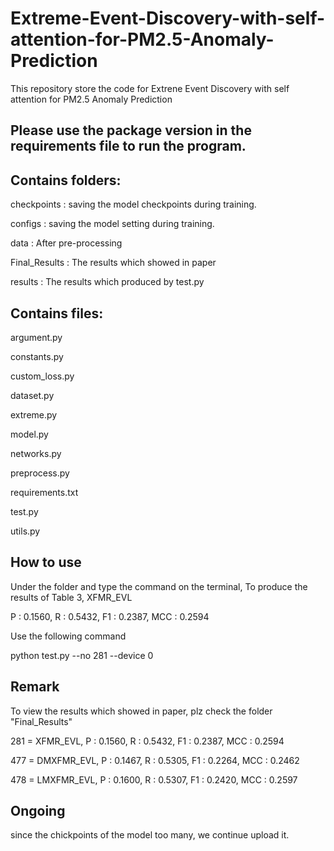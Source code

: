 # Extreme-Event-Discovery-with-self-attention-for-PM2.5-Anomaly-Prediction
This repository store the code for Extrene Event Discovery with self attention for PM2.5 Anomaly Prediction
## Please use the package version in the requirements file to run the program.

## Contains folders:
checkpoints : saving the model checkpoints during training.

configs : saving the model setting during training.

data : After pre-processing

Final_Results : The results which showed in paper

results : The results which produced by test.py


## Contains files:
argument.py

constants.py

custom_loss.py

dataset.py

extreme.py

model.py

networks.py

preprocess.py

requirements.txt

test.py

utils.py

## How to use

Under the folder and type the command on the terminal, To produce the results of Table 3, XFMR_EVL 

P : 0.1560, R : 0.5432, F1 : 0.2387, MCC : 0.2594

Use the following command 

python test.py --no 281 --device 0

## Remark

To view the results which showed in paper, plz check the folder "Final_Results"

281 = XFMR_EVL, P : 0.1560, R : 0.5432, F1 : 0.2387, MCC : 0.2594

477 = DMXFMR_EVL, P : 0.1467, R : 0.5305, F1 : 0.2264, MCC : 0.2462

478 = LMXFMR_EVL, P : 0.1600, R : 0.5307, F1 : 0.2420, MCC : 0.2597





## Ongoing

since the chickpoints of the model too many, we continue upload it.
